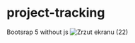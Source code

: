 # project-tracking
Bootsrap 5 without js
![Zrzut ekranu (22)](https://user-images.githubusercontent.com/61388692/159141570-c4921c09-4738-4604-8377-b522cc9c7777.png)
